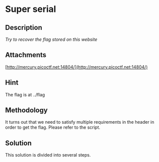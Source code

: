 # Super serial
## Description
*Try to recover the flag stored on this website* 
## Attachments
[http://mercury.picoctf.net:14804/](http://mercury.picoctf.net:14804/)
## Hint
The flag is at ../flag
## Methodology
It turns out that we need to satisfy multiple requirements in the header in order to get the flag. Please refer to the script.
## Solution
This solution is divided into several steps.
 